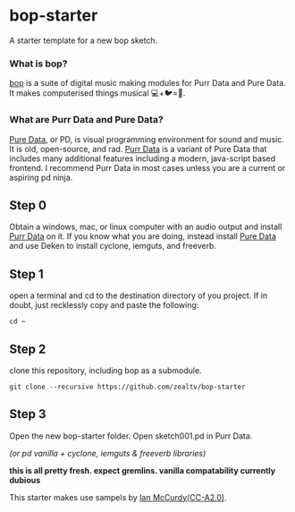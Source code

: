 # bop-starter
A starter template for a new bop sketch.

### What is bop?
[bop](https://github.com/zealtv/bop) is a suite of digital music making modules for Purr Data and Pure Data.  It makes computerised things musical 💻+🐦=🎷.

### What are Purr Data and Pure Data?
[Pure Data](puredata.info), or PD, is visual programming environment for sound and music.  It is old, open-source, and rad.
[Purr Data](https://agraef.github.io/purr-data/) is a variant of Pure Data that includes many additional features including a modern, java-script based frontend. I recommend Purr Data in most cases unless you are a current or aspiring pd ninja.

## Step 0
Obtain a  windows, mac, or linux computer with an audio output and install [Purr Data](https://github.com/agraef/purr-data/releases) on it.
 If you know what you are doing, instead install [Pure Data](https://puredata.info/downloads/pure-data) and use Deken to install cyclone, iemguts, and freeverb.

## Step 1
open a terminal and cd to the destination directory of you project.  If in doubt, just recklessly copy and paste the following:
```
cd ~
```

## Step 2
clone this repository, including bop as a submodule.
```
git clone --recursive https://github.com/zealtv/bop-starter
```

## Step 3
Open the new bop-starter folder.  Open sketch001.pd in Purr Data.

*(or pd vanilla + cyclone, iemguts & freeverb libraries)*

**this is all pretty fresh.  expect gremlins. vanilla compatability currently dubious**

This starter makes use sampels by [Ian McCurdy](http://www.iainmccurdy.org/soundlibrary.html)[(CC-A2.0)](https://creativecommons.org/licenses/by/2.0/). 
